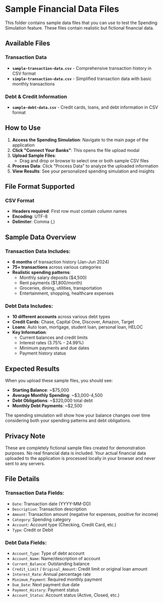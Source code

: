 # Sample Financial Data Files

This folder contains sample data files that you can use to test the Spending Simulation feature. These files contain realistic but fictional financial data.

## Available Files

### Transaction Data
- **`sample-transaction-data.csv`** - Comprehensive transaction history in CSV format
- **`simple-transaction-data.csv`** - Simplified transaction data with basic monthly transactions

### Debt & Credit Information  
- **`sample-debt-data.csv`** - Credit cards, loans, and debt information in CSV format

## How to Use

1. **Access the Spending Simulation**: Navigate to the main page of the application
2. **Click "Connect Your Banks"**: This opens the file upload modal
3. **Upload Sample Files**: 
   - Drag and drop or browse to select one or both sample CSV files
4. **Process Data**: Click "Process Data" to analyze the uploaded information
5. **View Results**: See your personalized spending simulation and insights

## File Format Supported

### CSV Format
- **Headers required**: First row must contain column names
- **Encoding**: UTF-8
- **Delimiter**: Comma (,)

## Sample Data Overview

### Transaction Data Includes:
- **6 months** of transaction history (Jan-Jun 2024)
- **75+ transactions** across various categories
- **Realistic spending patterns**:
  - Monthly salary deposits ($4,500)
  - Rent payments ($1,800/month)
  - Groceries, dining, utilities, transportation
  - Entertainment, shopping, healthcare expenses

### Debt Data Includes:
- **10 different accounts** across various debt types
- **Credit Cards**: Chase, Capital One, Discover, Amazon, Target
- **Loans**: Auto loan, mortgage, student loan, personal loan, HELOC
- **Key Information**:
  - Current balances and credit limits
  - Interest rates (3.75% - 24.99%)
  - Minimum payments and due dates
  - Payment history status

## Expected Results

When you upload these sample files, you should see:

- **Starting Balance**: ~$75,000
- **Average Monthly Spending**: ~$3,000-4,500
- **Debt Obligations**: ~$320,000 total debt
- **Monthly Debt Payments**: ~$2,500

The spending simulation will show how your balance changes over time considering both your spending patterns and debt obligations.

## Privacy Note

These are completely fictional sample files created for demonstration purposes. No real financial data is included. Your actual financial data uploaded to the application is processed locally in your browser and never sent to any servers.

## File Details

### Transaction Data Fields:
- `Date`: Transaction date (YYYY-MM-DD)
- `Description`: Transaction description
- `Amount`: Transaction amount (negative for expenses, positive for income)
- `Category`: Spending category
- `Account`: Account type (Checking, Credit Card, etc.)
- `Type`: Credit or Debit

### Debt Data Fields:
- `Account_Type`: Type of debt account
- `Account_Name`: Name/description of account
- `Current_Balance`: Outstanding balance
- `Credit_Limit` / `Original_Amount`: Credit limit or original loan amount
- `Interest_Rate`: Annual percentage rate
- `Minimum_Payment`: Required monthly payment
- `Due_Date`: Next payment due date
- `Payment_History`: Payment status
- `Account_Status`: Account status (Active, Closed, etc.)
